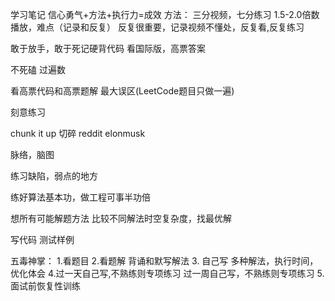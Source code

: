 学习笔记
信心勇气+方法+执行力=成效
方法：
三分视频，七分练习
1.5-2.0倍数播放，难点（记录和反复）
反复很重要，记录视频不懂处，反复看,反复练习

敢于放手，敢于死记硬背代码
看国际版，高票答案

不死磕
过遍数

看高票代码和高票题解
最大误区(LeetCode题目只做一遍)

刻意练习

chunk it up 切碎
reddit elonmusk

脉络，脑图

练习缺陷，弱点的地方

练好算法基本功，做工程可事半功倍

想所有可能解题方法
比较不同解法时空复杂度，找最优解

写代码
测试样例

五毒神掌：
1.看题目
2.看题解
背诵和默写解法
3.
自己写
多种解法，执行时间，优化体会
4.过一天自己写,不熟练则专项练习
过一周自己写，不熟练则专项练习
5.面试前恢复性训练


